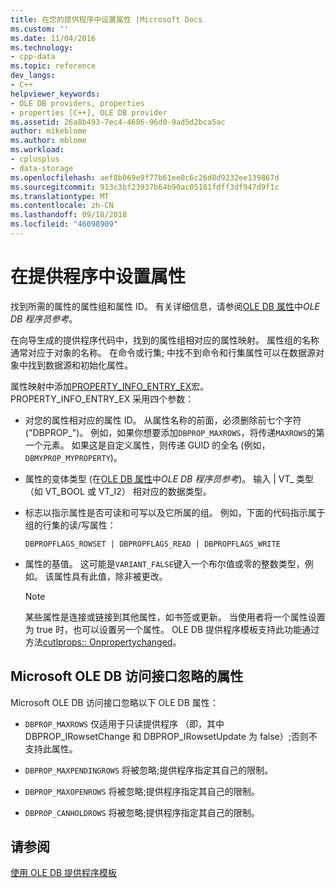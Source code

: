 ```yaml
---
title: 在您的提供程序中设置属性 |Microsoft Docs
ms.custom: ''
ms.date: 11/04/2016
ms.technology:
- cpp-data
ms.topic: reference
dev_langs:
- C++
helpviewer_keywords:
- OLE DB providers, properties
- properties [C++], OLE DB provider
ms.assetid: 26a8b493-7ec4-4686-96d0-9ad5d2bca5ac
author: mikeblome
ms.author: mblome
ms.workload:
- cplusplus
- data-storage
ms.openlocfilehash: aef8b069e9f77b61ee0c6c26d8d9232ee139867d
ms.sourcegitcommit: 913c3bf23937b64b90ac05181fdff3df947d9f1c
ms.translationtype: MT
ms.contentlocale: zh-CN
ms.lasthandoff: 09/18/2018
ms.locfileid: "46098909"
---
```

# <a name="setting-properties-in-your-provider"></a>在提供程序中设置属性

找到所需的属性的属性组和属性 ID。 有关详细信息，请参阅[OLE DB 属性](/previous-versions/windows/desktop/ms722734\(v=vs.85\))中*OLE DB 程序员参考*。  
  
在向导生成的提供程序代码中，找到的属性组相对应的属性映射。 属性组的名称通常对应于对象的名称。 在命令或行集; 中找不到命令和行集属性可以在数据源对象中找到数据源和初始化属性。  
  
属性映射中添加[PROPERTY_INFO_ENTRY_EX](../../data/oledb/property-info-entry-ex.md)宏。 PROPERTY_INFO_ENTRY_EX 采用四个参数：  
  
- 对您的属性相对应的属性 ID。 从属性名称的前面，必须删除前七个字符 ("DBPROP_")。 例如，如果你想要添加`DBPROP_MAXROWS`，将传递`MAXROWS`的第一个元素。 如果这是自定义属性，则传递 GUID 的全名 (例如， `DBMYPROP_MYPROPERTY`)。  
  
- 属性的变体类型 (在[OLE DB 属性](/previous-versions/windows/desktop/ms722734\(v=vs.85\))中*OLE DB 程序员参考*)。 输入 | VT_ 类型 （如 VT_BOOL 或 VT_I2） 相对应的数据类型。  
  
- 标志以指示属性是否可读和可写以及它所属的组。 例如，下面的代码指示属于组的行集的读/写属性：  
  
    ```  
    DBPROPFLAGS_ROWSET | DBPROPFLAGS_READ | DBPROPFLAGS_WRITE  
    ```  
  
- 属性的基值。 这可能是`VARIANT_FALSE`键入一个布尔值或零的整数类型，例如。 该属性具有此值，除非被更改。  
  
    > [!NOTE]
    >  某些属性是连接或链接到其他属性，如书签或更新。 当使用者将一个属性设置为 true 时，也可以设置另一个属性。 OLE DB 提供程序模板支持此功能通过方法[cutlprops:: Onpropertychanged](../../data/oledb/cutlprops-onpropertychanged.md)。  
  
## <a name="properties-ignored-by-microsoft-ole-db-providers"></a>Microsoft OLE DB 访问接口忽略的属性  

Microsoft OLE DB 访问接口忽略以下 OLE DB 属性：  
  
- `DBPROP_MAXROWS` 仅适用于只读提供程序 （即，其中 DBPROP_IRowsetChange 和 DBPROP_IRowsetUpdate 为 false）;否则不支持此属性。  
  
- `DBPROP_MAXPENDINGROWS` 将被忽略;提供程序指定其自己的限制。  
  
- `DBPROP_MAXOPENROWS` 将被忽略;提供程序指定其自己的限制。  
  
- `DBPROP_CANHOLDROWS` 将被忽略;提供程序指定其自己的限制。  
  
## <a name="see-also"></a>请参阅  

[使用 OLE DB 提供程序模板](../../data/oledb/working-with-ole-db-provider-templates.md)